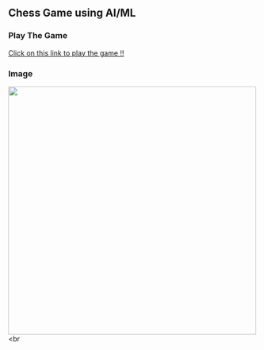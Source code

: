 ## Chess Game using AI/ML

### Play The Game
[Click on this link to play the game !!](https://abrarrhine.tech/SudokuFolder/index.html) 

### Image
<img src="https://github.com/abrarr18/ChessGameWithAI/blob/master/chesspic.PNG" width=500><br

